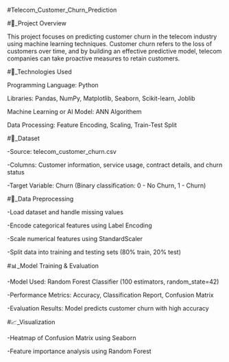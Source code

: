 #Telecom_Customer_Churn_Prediction

#📌_Project Overview

This project focuses on predicting customer churn in the telecom industry using machine learning techniques. Customer churn refers to the loss of customers over time, and by building an effective predictive model, telecom companies can take proactive measures to retain customers.

#🚀_Technologies Used

Programming Language: Python

Libraries: Pandas, NumPy, Matplotlib, Seaborn, Scikit-learn, Joblib

Machine Learning or AI Model: ANN Algorithem

Data Processing: Feature Encoding, Scaling, Train-Test Split

#📂_Dataset

-Source: telecom_customer_churn.csv

-Columns: Customer information, service usage, contract details, and churn status

-Target Variable: Churn (Binary classification: 0 - No Churn, 1 - Churn)

#🔄_Data Preprocessing

-Load dataset and handle missing values

-Encode categorical features using Label Encoding

-Scale numerical features using StandardScaler

-Split data into training and testing sets (80% train, 20% test)

#📊_Model Training & Evaluation

-Model Used: Random Forest Classifier (100 estimators, random_state=42)

-Performance Metrics: Accuracy, Classification Report, Confusion Matrix

-Evaluation Results: Model predicts customer churn with high accuracy

#📈_Visualization

-Heatmap of Confusion Matrix using Seaborn

-Feature importance analysis using Random Forest
